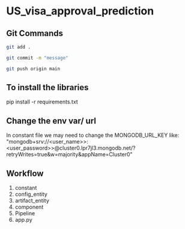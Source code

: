 # US_visa_approval_prediction

## Git Commands

``` bash
git add . 

git commit -m "message"

git push origin main 
 ```

## To install the libraries
pip install -r requirements.txt

## Change the env var/ url
In constant file we may need to change the MONGODB_URL_KEY like:
"mongodb+srv://<user_name>>:<user_password>>@cluster0.lpr7jl3.mongodb.net/?retryWrites=true&w=majority&appName=Cluster0"

## Workflow
1. constant
2. config_entity
3. artifact_entity
4. component
5. Pipeline
6. app.py